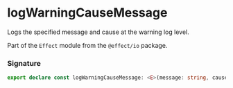 # logWarningCauseMessage

Logs the specified message and cause at the warning log level.

Part of the `Effect` module from the `@effect/io` package.

### Signature

```typescript
export declare const logWarningCauseMessage: <E>(message: string, cause: Cause.Cause<E>) => Effect<never, never, void>
```
